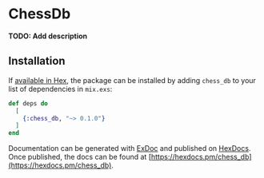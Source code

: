 # ChessDb

**TODO: Add description**

## Installation

If [available in Hex](https://hex.pm/docs/publish), the package can be installed
by adding `chess_db` to your list of dependencies in `mix.exs`:

```elixir
def deps do
  [
    {:chess_db, "~> 0.1.0"}
  ]
end
```

Documentation can be generated with [ExDoc](https://github.com/elixir-lang/ex_doc)
and published on [HexDocs](https://hexdocs.pm). Once published, the docs can
be found at [https://hexdocs.pm/chess_db](https://hexdocs.pm/chess_db).

